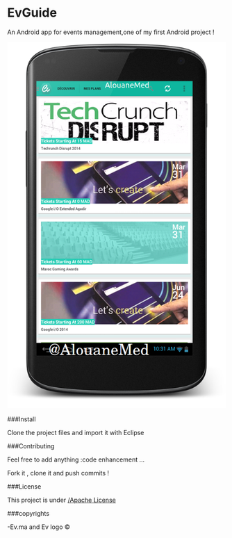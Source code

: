 EvGuide
=======

An Android app for events management,one of my first Android project !

![EvGuide by AlouaneMed ](ev.png)


###Install


Clone the project files and import it with Eclipse


###Contributing

Feel free to add anything :code enhancement ...

Fork it , clone it and push commits !


###License

This project is under  [/Apache License](https://github.com/AlouaneMed/EvGuide/blob/master/LICENSE)



###copyrights


-Ev.ma and Ev logo © 
